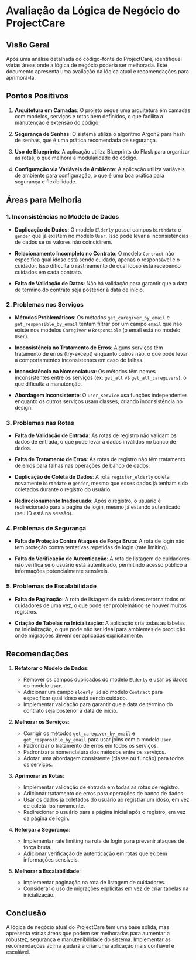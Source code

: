 # Avaliação da Lógica de Negócio do ProjectCare

## Visão Geral

Após uma análise detalhada do código-fonte do ProjectCare, identifiquei várias áreas onde a lógica de negócio poderia ser melhorada. Este documento apresenta uma avaliação da lógica atual e recomendações para aprimorá-la.

## Pontos Positivos

1. **Arquitetura em Camadas**: O projeto segue uma arquitetura em camadas com modelos, serviços e rotas bem definidos, o que facilita a manutenção e extensão do código.

2. **Segurança de Senhas**: O sistema utiliza o algoritmo Argon2 para hash de senhas, que é uma prática recomendada de segurança.

3. **Uso de Blueprints**: A aplicação utiliza Blueprints do Flask para organizar as rotas, o que melhora a modularidade do código.

4. **Configuração via Variáveis de Ambiente**: A aplicação utiliza variáveis de ambiente para configuração, o que é uma boa prática para segurança e flexibilidade.

## Áreas para Melhoria

### 1. Inconsistências no Modelo de Dados

- **Duplicação de Dados**: O modelo `Elderly` possui campos `birthdate` e `gender` que já existem no modelo `User`. Isso pode levar a inconsistências de dados se os valores não coincidirem.

- **Relacionamento Incompleto no Contrato**: O modelo `Contract` não especifica qual idoso está sendo cuidado, apenas o responsável e o cuidador. Isso dificulta o rastreamento de qual idoso está recebendo cuidados em cada contrato.

- **Falta de Validação de Datas**: Não há validação para garantir que a data de término do contrato seja posterior à data de início.

### 2. Problemas nos Serviços

- **Métodos Problemáticos**: Os métodos `get_caregiver_by_email` e `get_responsible_by_email` tentam filtrar por um campo `email` que não existe nos modelos `Caregiver` e `Responsible` (o email está no modelo `User`).

- **Inconsistência no Tratamento de Erros**: Alguns serviços têm tratamento de erros (try-except) enquanto outros não, o que pode levar a comportamentos inconsistentes em caso de falhas.

- **Inconsistência na Nomenclatura**: Os métodos têm nomes inconsistentes entre os serviços (ex: `get_all` vs `get_all_caregivers`), o que dificulta a manutenção.

- **Abordagem Inconsistente**: O `user_service` usa funções independentes enquanto os outros serviços usam classes, criando inconsistência no design.

### 3. Problemas nas Rotas

- **Falta de Validação de Entrada**: As rotas de registro não validam os dados de entrada, o que pode levar a dados inválidos no banco de dados.

- **Falta de Tratamento de Erros**: As rotas de registro não têm tratamento de erros para falhas nas operações de banco de dados.

- **Duplicação de Coleta de Dados**: A rota `register_elderly` coleta novamente `birthdate` e `gender`, mesmo que esses dados já tenham sido coletados durante o registro do usuário.

- **Redirecionamento Inadequado**: Após o registro, o usuário é redirecionado para a página de login, mesmo já estando autenticado (seu ID está na sessão).

### 4. Problemas de Segurança

- **Falta de Proteção Contra Ataques de Força Bruta**: A rota de login não tem proteção contra tentativas repetidas de login (rate limiting).

- **Falta de Verificação de Autenticação**: A rota de listagem de cuidadores não verifica se o usuário está autenticado, permitindo acesso público a informações potencialmente sensíveis.

### 5. Problemas de Escalabilidade

- **Falta de Paginação**: A rota de listagem de cuidadores retorna todos os cuidadores de uma vez, o que pode ser problemático se houver muitos registros.

- **Criação de Tabelas na Inicialização**: A aplicação cria todas as tabelas na inicialização, o que pode não ser ideal para ambientes de produção onde migrações devem ser aplicadas explicitamente.

## Recomendações

1. **Refatorar o Modelo de Dados**:
   - Remover os campos duplicados do modelo `Elderly` e usar os dados do modelo `User`.
   - Adicionar um campo `elderly_id` ao modelo `Contract` para especificar qual idoso está sendo cuidado.
   - Implementar validação para garantir que a data de término do contrato seja posterior à data de início.

2. **Melhorar os Serviços**:
   - Corrigir os métodos `get_caregiver_by_email` e `get_responsible_by_email` para usar joins com o modelo `User`.
   - Padronizar o tratamento de erros em todos os serviços.
   - Padronizar a nomenclatura dos métodos entre os serviços.
   - Adotar uma abordagem consistente (classe ou função) para todos os serviços.

3. **Aprimorar as Rotas**:
   - Implementar validação de entrada em todas as rotas de registro.
   - Adicionar tratamento de erros para operações de banco de dados.
   - Usar os dados já coletados do usuário ao registrar um idoso, em vez de coletá-los novamente.
   - Redirecionar o usuário para a página inicial após o registro, em vez da página de login.

4. **Reforçar a Segurança**:
   - Implementar rate limiting na rota de login para prevenir ataques de força bruta.
   - Adicionar verificação de autenticação em rotas que exibem informações sensíveis.

5. **Melhorar a Escalabilidade**:
   - Implementar paginação na rota de listagem de cuidadores.
   - Considerar o uso de migrações explícitas em vez de criar tabelas na inicialização.

## Conclusão

A lógica de negócio atual do ProjectCare tem uma base sólida, mas apresenta várias áreas que podem ser melhoradas para aumentar a robustez, segurança e manutenibilidade do sistema. Implementar as recomendações acima ajudará a criar uma aplicação mais confiável e escalável.